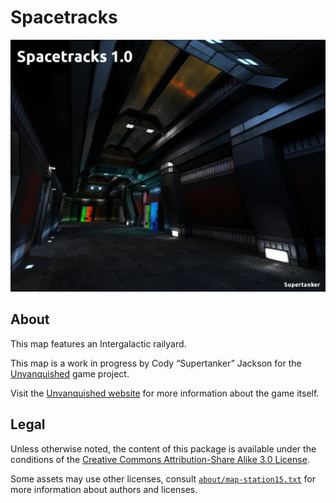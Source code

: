 Spacetracks
===========

![Spacetracks levelshot](meta/spacetracks/spacetracks.jpg)


About
-----

This map features an Intergalactic railyard.

This map is a work in progress by Cody “Supertanker” Jackson for the [Unvanquished](https://unvanquished.net) game project. 

Visit the [Unvanquished website](https://unvanquished.net/) for more information about the game itself.


Legal
-----

Unless otherwise noted, the content of this package is available under the conditions of the [Creative Commons Attribution-Share Alike 3.0 License](https://creativecommons.org/licenses/by-sa/3.0/).

Some assets may use other licenses, consult [`about/map-station15.txt`](about/map-station15.txt) for more information about authors and licenses.
